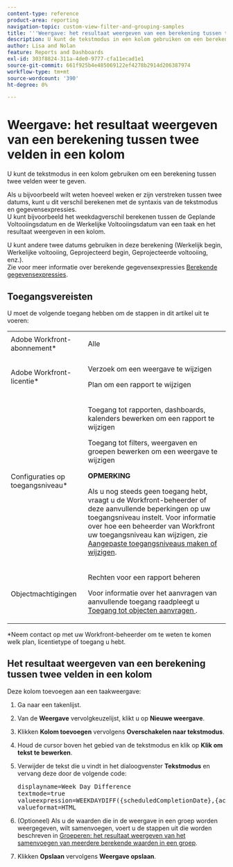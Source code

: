 ```yaml
---
content-type: reference
product-area: reporting
navigation-topic: custom-view-filter-and-grouping-samples
title: '''Weergave: het resultaat weergeven van een berekening tussen twee velden in een kolom"'
description: U kunt de tekstmodus in een kolom gebruiken om een berekening tussen twee velden weer te geven.
author: Lisa and Nolan
feature: Reports and Dashboards
exl-id: 303f8824-311a-4de0-9777-cfa11ecad1e1
source-git-commit: 661f925b4e485069122ef4278b2914d206387974
workflow-type: tm+mt
source-wordcount: '390'
ht-degree: 0%

---
```


# Weergave: het resultaat weergeven van een berekening tussen twee velden in een kolom

U kunt de tekstmodus in een kolom gebruiken om een berekening tussen twee velden weer te geven.

Als u bijvoorbeeld wilt weten hoeveel weken er zijn verstreken tussen twee datums, kunt u dit verschil berekenen met de syntaxis van de tekstmodus en gegevensexpressies.\
U kunt bijvoorbeeld het weekdagverschil berekenen tussen de Geplande Voltooiingsdatum en de Werkelijke Voltooiingsdatum van een taak en het resultaat weergeven in een kolom.

U kunt andere twee datums gebruiken in deze berekening (Werkelijk begin, Werkelijke voltooiing, Geprojecteerd begin, Geprojecteerde voltooiing, enz.).\
Zie voor meer informatie over berekende gegevensexpressies [Berekende gegevensexpressies](../../../reports-and-dashboards/reports/calc-cstm-data-reports/calculated-data-expressions.md).

## Toegangsvereisten

U moet de volgende toegang hebben om de stappen in dit artikel uit te voeren:

<table style="table-layout:auto"> 
 <col> 
 <col> 
 <tbody> 
  <tr> 
   <td role="rowheader">Adobe Workfront-abonnement*</td> 
   <td> <p>Alle</p> </td> 
  </tr> 
  <tr> 
   <td role="rowheader">Adobe Workfront-licentie*</td> 
   <td> <p>Verzoek om een weergave te wijzigen </p>
   <p>Plan om een rapport te wijzigen</p> </td> 
  </tr> 
  <tr> 
   <td role="rowheader">Configuraties op toegangsniveau*</td> 
   <td> <p>Toegang tot rapporten, dashboards, kalenders bewerken om een rapport te wijzigen</p> <p>Toegang tot filters, weergaven en groepen bewerken om een weergave te wijzigen</p> <p><b>OPMERKING</b>

Als u nog steeds geen toegang hebt, vraagt u de Workfront-beheerder of deze aanvullende beperkingen op uw toegangsniveau instelt. Voor informatie over hoe een beheerder van Workfront uw toegangsniveau kan wijzigen, zie <a href="../../../administration-and-setup/add-users/configure-and-grant-access/create-modify-access-levels.md" class="MCXref xref">Aangepaste toegangsniveaus maken of wijzigen</a>.</p> </td>
</tr> 
  <tr> 
   <td role="rowheader">Objectmachtigingen</td> 
   <td> <p>Rechten voor een rapport beheren</p> <p>Voor informatie over het aanvragen van aanvullende toegang raadpleegt u <a href="../../../workfront-basics/grant-and-request-access-to-objects/request-access.md" class="MCXref xref">Toegang tot objecten aanvragen </a>.</p> </td> 
  </tr> 
 </tbody> 
</table>

&#42;Neem contact op met uw Workfront-beheerder om te weten te komen welk plan, licentietype of toegang u hebt.

## Het resultaat weergeven van een berekening tussen twee velden in een kolom

Deze kolom toevoegen aan een taakweergave:

1. Ga naar een takenlijst.
1. Van de **Weergave** vervolgkeuzelijst, klikt u op **Nieuwe weergave**.

1. Klikken **Kolom toevoegen** vervolgens **Overschakelen naar tekstmodus**.

1. Houd de cursor boven het gebied van de tekstmodus en klik op **Klik om tekst te bewerken**.
1. Verwijder de tekst die u vindt in het dialoogvenster **Tekstmodus** en vervang deze door de volgende code:
   <pre>displayname=Week Day Difference<br>textmode=true<br>valueexpression=WEEKDAYDIFF({scheduledCompletionDate},{actualCompletionDate})<br>valueformat=HTML</pre>

1. (Optioneel) Als u de waarden die in de weergave in een groep worden weergegeven, wilt samenvoegen, voert u de stappen uit die worden beschreven in [Groeperen: het resultaat weergeven van het samenvoegen van meerdere berekende waarden in een groep](../../../reports-and-dashboards/reports/custom-view-filter-grouping-samples/grouping-calculation-between-two-fields-aggregated-in-grouping.md).
1. Klikken **Opslaan** vervolgens **Weergave opslaan**.
